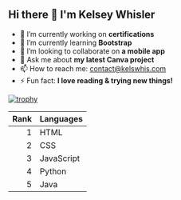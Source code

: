 ## Hi there 👋 I'm Kelsey Whisler

- 🔭 I’m currently working on **certifications**
- 🌱 I’m currently learning **Bootstrap**
- 👯 I’m looking to collaborate on **a mobile app**
- 💬 Ask me about **my latest Canva project**
- 📫 How to reach me: [contact@kelswhis.com](mailto:contact@kelswhis.com)
- ⚡ Fun fact: **I love reading & trying new things!**

[![trophy](https://github-profile-trophy.vercel.app/?username=kwhis&margin-w=15&rank=SECRET,SSS,SS,S,AAA,AA,A,B,C)](https://github.com/ryo-ma/github-profile-trophy)

| Rank | Languages |
|-----:|-----------|
|     1| HTML      |
|     2| CSS       |
|     3| JavaScript|
|     4| Python    |
|     5| Java      |
